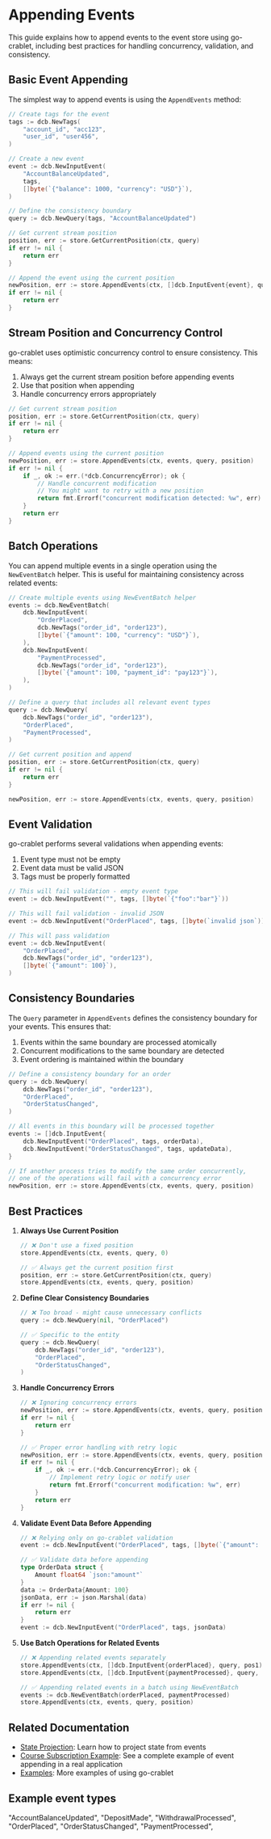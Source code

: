 # Appending Events

This guide explains how to append events to the event store using go-crablet, including best practices for handling concurrency, validation, and consistency.

## Basic Event Appending

The simplest way to append events is using the `AppendEvents` method:

```go
// Create tags for the event
tags := dcb.NewTags(
    "account_id", "acc123",
    "user_id", "user456",
)

// Create a new event
event := dcb.NewInputEvent(
    "AccountBalanceUpdated", 
    tags, 
    []byte(`{"balance": 1000, "currency": "USD"}`),
)

// Define the consistency boundary
query := dcb.NewQuery(tags, "AccountBalanceUpdated")

// Get current stream position
position, err := store.GetCurrentPosition(ctx, query)
if err != nil {
    return err
}

// Append the event using the current position
newPosition, err := store.AppendEvents(ctx, []dcb.InputEvent{event}, query, position)
if err != nil {
    return err
}
```

## Stream Position and Concurrency Control

go-crablet uses optimistic concurrency control to ensure consistency. This means:

1. Always get the current stream position before appending events
2. Use that position when appending
3. Handle concurrency errors appropriately

```go
// Get current stream position
position, err := store.GetCurrentPosition(ctx, query)
if err != nil {
    return err
}

// Append events using the current position
newPosition, err := store.AppendEvents(ctx, events, query, position)
if err != nil {
    if _, ok := err.(*dcb.ConcurrencyError); ok {
        // Handle concurrent modification
        // You might want to retry with a new position
        return fmt.Errorf("concurrent modification detected: %w", err)
    }
    return err
}
```

## Batch Operations

You can append multiple events in a single operation using the `NewEventBatch` helper. This is useful for maintaining consistency across related events:

```go
// Create multiple events using NewEventBatch helper
events := dcb.NewEventBatch(
    dcb.NewInputEvent(
        "OrderPlaced",
        dcb.NewTags("order_id", "order123"),
        []byte(`{"amount": 100, "currency": "USD"}`),
    ),
    dcb.NewInputEvent(
        "PaymentProcessed",
        dcb.NewTags("order_id", "order123"),
        []byte(`{"amount": 100, "payment_id": "pay123"}`),
    ),
)

// Define a query that includes all relevant event types
query := dcb.NewQuery(
    dcb.NewTags("order_id", "order123"),
    "OrderPlaced",
    "PaymentProcessed",
)

// Get current position and append
position, err := store.GetCurrentPosition(ctx, query)
if err != nil {
    return err
}

newPosition, err := store.AppendEvents(ctx, events, query, position)
```

## Event Validation

go-crablet performs several validations when appending events:

1. Event type must not be empty
2. Event data must be valid JSON
3. Tags must be properly formatted

```go
// This will fail validation - empty event type
event := dcb.NewInputEvent("", tags, []byte(`{"foo":"bar"}`))

// This will fail validation - invalid JSON
event := dcb.NewInputEvent("OrderPlaced", tags, []byte(`invalid json`))

// This will pass validation
event := dcb.NewInputEvent(
    "OrderPlaced",
    dcb.NewTags("order_id", "order123"),
    []byte(`{"amount": 100}`),
)
```

## Consistency Boundaries

The `Query` parameter in `AppendEvents` defines the consistency boundary for your events. This ensures that:

1. Events within the same boundary are processed atomically
2. Concurrent modifications to the same boundary are detected
3. Event ordering is maintained within the boundary

```go
// Define a consistency boundary for an order
query := dcb.NewQuery(
    dcb.NewTags("order_id", "order123"),
    "OrderPlaced",
    "OrderStatusChanged",
)

// All events in this boundary will be processed together
events := []dcb.InputEvent{
    dcb.NewInputEvent("OrderPlaced", tags, orderData),
    dcb.NewInputEvent("OrderStatusChanged", tags, updateData),
}

// If another process tries to modify the same order concurrently,
// one of the operations will fail with a concurrency error
newPosition, err := store.AppendEvents(ctx, events, query, position)
```

## Best Practices

1. **Always Use Current Position**
   ```go
   // ❌ Don't use a fixed position
   store.AppendEvents(ctx, events, query, 0)
   
   // ✅ Always get the current position first
   position, err := store.GetCurrentPosition(ctx, query)
   store.AppendEvents(ctx, events, query, position)
   ```

2. **Define Clear Consistency Boundaries**
   ```go
   // ❌ Too broad - might cause unnecessary conflicts
   query := dcb.NewQuery(nil, "OrderPlaced")
   
   // ✅ Specific to the entity
   query := dcb.NewQuery(
       dcb.NewTags("order_id", "order123"),
       "OrderPlaced",
       "OrderStatusChanged",
   )
   ```

3. **Handle Concurrency Errors**
   ```go
   // ❌ Ignoring concurrency errors
   newPosition, err := store.AppendEvents(ctx, events, query, position)
   if err != nil {
       return err
   }
   
   // ✅ Proper error handling with retry logic
   newPosition, err := store.AppendEvents(ctx, events, query, position)
   if err != nil {
       if _, ok := err.(*dcb.ConcurrencyError); ok {
           // Implement retry logic or notify user
           return fmt.Errorf("concurrent modification: %w", err)
       }
       return err
   }
   ```

4. **Validate Event Data Before Appending**
   ```go
   // ❌ Relying only on go-crablet validation
   event := dcb.NewInputEvent("OrderPlaced", tags, []byte(`{"amount": "invalid"}`))
   
   // ✅ Validate data before appending
   type OrderData struct {
       Amount float64 `json:"amount"`
   }
   data := OrderData{Amount: 100}
   jsonData, err := json.Marshal(data)
   if err != nil {
       return err
   }
   event := dcb.NewInputEvent("OrderPlaced", tags, jsonData)
   ```

5. **Use Batch Operations for Related Events**
   ```go
   // ❌ Appending related events separately
   store.AppendEvents(ctx, []dcb.InputEvent{orderPlaced}, query, pos1)
   store.AppendEvents(ctx, []dcb.InputEvent{paymentProcessed}, query, pos2)
   
   // ✅ Appending related events in a batch using NewEventBatch
   events := dcb.NewEventBatch(orderPlaced, paymentProcessed)
   store.AppendEvents(ctx, events, query, position)
   ```

## Related Documentation

- [State Projection](docs/state-projection.md): Learn how to project state from events
- [Course Subscription Example](docs/course-subscription.md): See a complete example of event appending in a real application
- [Examples](docs/examples.md): More examples of using go-crablet 

## Example event types

"AccountBalanceUpdated",
"DepositMade",
"WithdrawalProcessed",
"OrderPlaced",
"OrderStatusChanged",
"PaymentProcessed", 